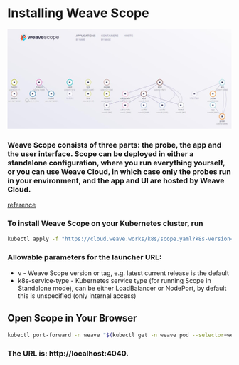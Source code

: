 # Installing Weave Scope
![weavescope](../photo/weavescope.jpg "weavescope dashboard")

### Weave Scope consists of three parts: the probe, the app and the user interface. Scope can be deployed in either a standalone configuration, where you run everything yourself, or you can use Weave Cloud, in which case only the probes run in your environment, and the app and UI are hosted by Weave Cloud.

[reference](https://www.weave.works/docs/scope/latest/installing/#k8s)

### To install Weave Scope on your Kubernetes cluster, run


```bash
kubectl apply -f "https://cloud.weave.works/k8s/scope.yaml?k8s-version=$(kubectl version | base64 | tr -d '\n')"
```

### Allowable parameters for the launcher URL:

 - v - Weave Scope version or tag, e.g. latest current release is the default
 - k8s-service-type - Kubernetes service type (for running Scope in Standalone mode), can be either LoadBalancer or NodePort, by default this is unspecified (only internal access)

## Open Scope in Your Browser
```bash
kubectl port-forward -n weave "$(kubectl get -n weave pod --selector=weave-scope-component=app -o jsonpath='{.items..metadata.name}')" 4040
```

### The URL is: http://localhost:4040.

